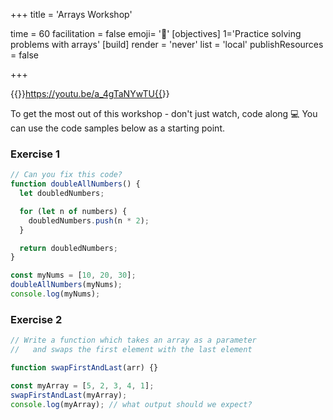 +++
title = 'Arrays Workshop'

time = 60
facilitation = false
emoji= '📼'
[objectives]
    1='Practice solving problems with arrays'
[build]
  render = 'never'
  list = 'local'
  publishResources = false

+++

{{<youtube>}}https://youtu.be/a_4gTaNYwTU{{</youtube>}}

To get the most out of this workshop - don't just watch, code along 💻
You can use the code samples below as a starting point.

### Exercise 1

```js
// Can you fix this code?
function doubleAllNumbers() {
  let doubledNumbers;

  for (let n of numbers) {
    doubledNumbers.push(n * 2);
  }

  return doubledNumbers;
}

const myNums = [10, 20, 30];
doubleAllNumbers(myNums);
console.log(myNums);
```

### Exercise 2

```js
// Write a function which takes an array as a parameter
//   and swaps the first element with the last element

function swapFirstAndLast(arr) {}

const myArray = [5, 2, 3, 4, 1];
swapFirstAndLast(myArray);
console.log(myArray); // what output should we expect?
```
